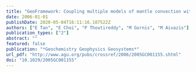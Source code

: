 ```yaml
---
title: "GeoFramework: Coupling multiple models of mantle convection within a computational framework"
date: 2006-01-01
publishDate: 2020-05-04T16:11:16.187522Z
authors: ["E Tan", "E Choi", "P Thoutireddy", "M Gurnis", "M Aivazis"]
publication_types: ["2"]
abstract: ""
featured: false
publication: "*Geochemistry Geophysics Geosystems*"
url_pdf: "http://www.agu.org/pubs/crossref/2006/2005GC001155.shtml"
doi: "10.1029/2005GC001155"
---
```


